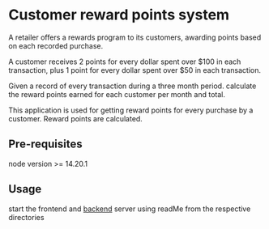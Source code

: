 # Customer reward points system
A retailer offers a rewards program to its customers, awarding points based on each recorded purchase.

A customer receives 2 points for every dollar spent over $100 in each transaction, plus 1 point for every dollar spent over $50 in each transaction.

Given a record of every transaction during a three month period. calculate the reward points earned for each customer per month and total.

This application is used for getting reward points for every purchase by a customer.
Reward points are calculated.

## Pre-requisites
node version >= 14.20.1

## Usage
start the frontend and [backend](https://github.com/keep-calm-and-develop/reward-points-system/tree/main/backend#readme) server using readMe from the respective directories
